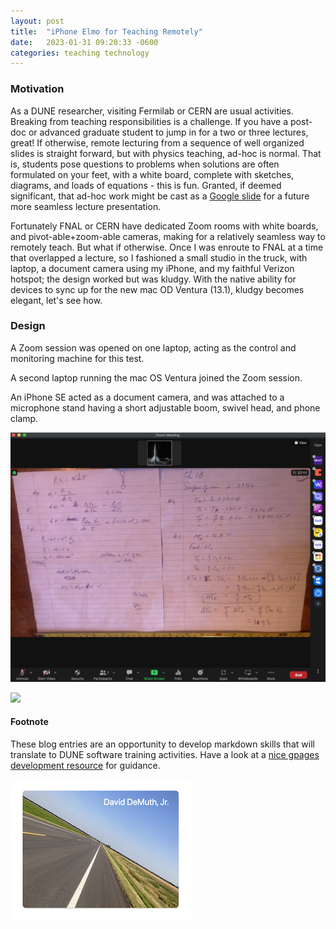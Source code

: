 ```yaml
---
layout: post
title:  "iPhone Elmo for Teaching Remotely"
date:   2023-01-31 09:20:33 -0600
categories: teaching technology
---
```


### Motivation

As a DUNE researcher, visiting Fermilab or CERN are usual activities. Breaking from teaching responsibilities is a challenge. If you have a post-doc or advanced graduate student to jump in for a two or three lectures, great! If otherwise, remote lecturing from a sequence of well organized slides is straight forward, but with physics teaching, ad-hoc is normal. That is, students pose questions to problems when solutions are often formulated on your feet, with a white board, complete with sketches, diagrams, and loads of equations - this is fun. Granted, if deemed significant, that ad-hoc work might be cast as a [Google slide][link-to-thermo-question] for a future more seamless lecture presentation.

Fortunately FNAL or CERN have dedicated Zoom rooms with white boards, and pivot-able+zoom-able cameras, making for a relatively seamless way to remotely teach. But what if otherwise. Once I was enroute to FNAL at a time that overlapped a lecture, so I fashioned a small studio in the truck, with laptop, a document camera using my iPhone, and my faithful Verizon hotspot; the design worked but was kludgy.  With the native ability for devices to sync up for the new mac OD Ventura (13.1), kludgy becomes elegant, let's see how. 

### Design

A Zoom session was opened on one laptop, acting as the control and monitoring machine for this test.

A second laptop running the mac OS Ventura joined the Zoom session.

An iPhone SE acted as a document camera, and was attached to a microphone stand having a short adjustable boom, swivel head, and phone clamp.


![iPhone Elmo 1](/docs/assets/blog/img/iphone-elmo1.png) 

<img src="https://demuth.github.io/iphone-elmo1.png" width="48">

#### Footnote

These blog entries are an opportunity to develop markdown skills that will translate to DUNE software training activities. Have a look at a [nice gpages development resource][tomcam-resource] for guidance.

![Riding with the wind](/docs/assets/img/logo-riding1-small.png) <!--- hard link to top level img directory. It seems that creating this directory forced a deletion of the _site/ directory it looks like _site directory are automatically rebuilt each time there are changes --->


[tomcam-resource]: https://tomcam.github.io/least-github-pages/
[link-to-thermo-question]: https://docs.google.com/presentation/d/1Jm-pAFBoEI3XN1fRU-z8N5gPIyHQiKvHLsdO3ia83U4/edit#slide=id.g20259cad902_6_1
[jekyll-docs]: https://jekyllrb.com/docs/home
[jekyll-gh]:   https://github.com/jekyll/jekyll
[jekyll-talk]: https://talk.jekyllrb.com/
[useful-build1]: https://docs.github.com/en/pages/getting-started-with-github-pages/creating-a-github-pages-site
[useful-build2]: https://docs.github.com/en/pages/getting-started-with-github-pages/configuring-a-publishing-source-for-your-github-pages-site
